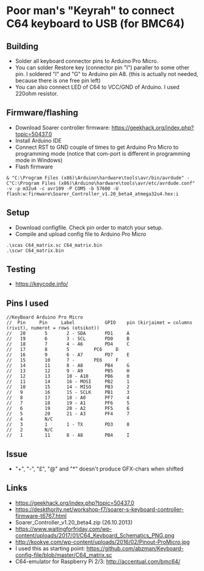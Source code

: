 # Poor man's "Keyrah" to connect C64 keyboard to USB (for BMC64)

## Building
- Solder all keyboard connector pins to Arduino Pro Micro.
- You can solder Restore key (connector pin "I") paraller to some other pin. I soldered "I" and "G" to Arduino pin A8. (this is actually not needed, because there is one free pin left)
- You can also connect LED of C64 to VCC/GND of Arduino. I used 220ohm resistor.

## Firmware/flashing
- Download Soarer controller firmware: https://geekhack.org/index.php?topic=50437.0
- Install Arduino IDE
- Connect RST to GND couple of times to get Arduino Pro Micro to programming mode (notice that com-port is different in programming mode in Windows)
- Flash firmware
```
& "C:\Program Files (x86)\Arduino\hardware\tools\avr/bin/avrdude" -C"C:\Program Files (x86)\Arduino\hardware\tools\avr/etc/avrdude.conf" -v -p m32u4 -c avr109 -P COM5 -b 57600 -U flash:w:firmware\Soarer_Controller_v1.20_beta4_atmega32u4.hex:i
```

## Setup
- Download configfile. Check pin order to match your setup.
- Compile and upload config file to Arduino Pro Micro
```
.\scas C64_matrix.sc C64_matrix.bin
.\scwr C64_matrix.bin
```
## Testing
- https://keycode.info/

## Pins I used
```
//KeyBoard Arduino Pro Micro 
//  Pin     Pin     Label			GPIO	pin (kirjaimet = columns (rivit), numerot = rows (otsikot))
//   20       5       2 - SDA		PD1		A
//   19       6       3 - SCL		PD0		B
//   18       7       4 - A6		PD4		C
//   17       8       5			PC6		D
//   16       9       6 - A7		PD7		E
//   15       10      7 - 		PE6		F
//   14       11      8 - A8 		PB4		G
//   13       12      9 - A9 		PB5		H
//   12       13      10 - A10 		PB6		0
//   11       14      16 - MOSI 	PB2		1
//   10       15      14 - MISO 	PB3		2
//   9        16      15 - SCLK 	PB1		3
//   8        17      18 - A0 		PF7		4
//   7        18      19 - A1 		PF6		5
//   6        19      20 - A2 		PF5		6
//   5        20      21 - A3 		PF4		7
//   4        N/C
//   3        1       1 - TX		PD3		8
//   2        N/C
//   1        11      8 - A8 		PB4		I
```

## Issue

- "+", "-", "£", "@" and "*" doesn't produce GFX-chars when shifted

## Links

- https://geekhack.org/index.php?topic=50437.0
- https://deskthority.net/workshop-f7/soarer-s-keyboard-controller-firmware-t6767.html
- Soarer_Controller_v1.20_beta4.zip (26.10.2013)
- https://www.waitingforfriday.com/wp-content/uploads/2017/01/C64_Keyboard_Schematics_PNG.png
- http://kookye.com/wp-content/uploads/2016/02/Pinout-ProMicro.jpg
- I used this as starting point: https://github.com/abzman/Keyboard-config-file/blob/master/C64_matrix.sc
- C64-emulator for Raspberry Pi 2/3: http://accentual.com/bmc64/
